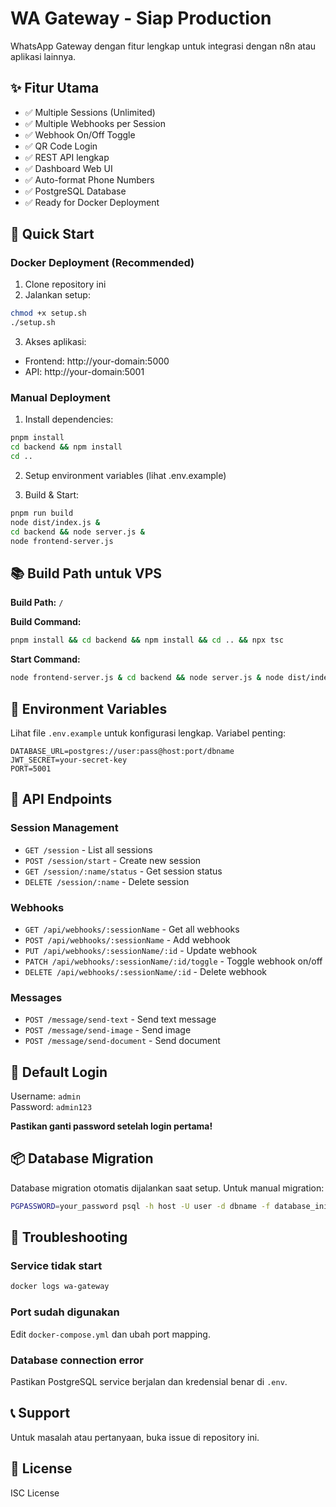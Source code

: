 # WA Gateway - Siap Production

WhatsApp Gateway dengan fitur lengkap untuk integrasi dengan n8n atau aplikasi lainnya.

## ✨ Fitur Utama

- ✅ Multiple Sessions (Unlimited)
- ✅ Multiple Webhooks per Session
- ✅ Webhook On/Off Toggle
- ✅ QR Code Login
- ✅ REST API lengkap
- ✅ Dashboard Web UI
- ✅ Auto-format Phone Numbers
- ✅ PostgreSQL Database
- ✅ Ready for Docker Deployment

## 🚀 Quick Start

### Docker Deployment (Recommended)

1. Clone repository ini
2. Jalankan setup:
```bash
chmod +x setup.sh
./setup.sh
```

3. Akses aplikasi:
- Frontend: http://your-domain:5000
- API: http://your-domain:5001

### Manual Deployment

1. Install dependencies:
```bash
pnpm install
cd backend && npm install
cd ..
```

2. Setup environment variables (lihat .env.example)

3. Build & Start:
```bash
pnpm run build
node dist/index.js &
cd backend && node server.js &
node frontend-server.js
```

## 📚 Build Path untuk VPS

**Build Path:** `/`

**Build Command:**
```bash
pnpm install && cd backend && npm install && cd .. && npx tsc
```

**Start Command:**
```bash
node frontend-server.js & cd backend && node server.js & node dist/index.js
```

## 🔧 Environment Variables

Lihat file `.env.example` untuk konfigurasi lengkap. Variabel penting:

```env
DATABASE_URL=postgres://user:pass@host:port/dbname
JWT_SECRET=your-secret-key
PORT=5001
```

## 📡 API Endpoints

### Session Management
- `GET /session` - List all sessions
- `POST /session/start` - Create new session
- `GET /session/:name/status` - Get session status
- `DELETE /session/:name` - Delete session

### Webhooks
- `GET /api/webhooks/:sessionName` - Get all webhooks
- `POST /api/webhooks/:sessionName` - Add webhook
- `PUT /api/webhooks/:sessionName/:id` - Update webhook
- `PATCH /api/webhooks/:sessionName/:id/toggle` - Toggle webhook on/off
- `DELETE /api/webhooks/:sessionName/:id` - Delete webhook

### Messages
- `POST /message/send-text` - Send text message
- `POST /message/send-image` - Send image
- `POST /message/send-document` - Send document

## 🔐 Default Login

Username: `admin`  
Password: `admin123`

**Pastikan ganti password setelah login pertama!**

## 📦 Database Migration

Database migration otomatis dijalankan saat setup. Untuk manual migration:

```bash
PGPASSWORD=your_password psql -h host -U user -d dbname -f database_init.sql
```

## 🐛 Troubleshooting

### Service tidak start
```bash
docker logs wa-gateway
```

### Port sudah digunakan
Edit `docker-compose.yml` dan ubah port mapping.

### Database connection error
Pastikan PostgreSQL service berjalan dan kredensial benar di `.env`.

## 📞 Support

Untuk masalah atau pertanyaan, buka issue di repository ini.

## 📄 License

ISC License
